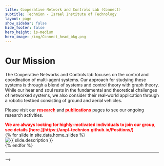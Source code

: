 ```yaml
---
title: Cooperative Network and Controls Lab (Connect)
subtitle: Technion - Israel Institute of Technology
layout: page
show_sidebar: false
hide_footer: false
hero_height: is-medium
hero_image: /img/Connect_head_bkg.png
---
```


# Our Mission

The Cooperative Networks and Controls lab focuses on the control and coordination of multi-agent systems.  Our approach for studying these systems is through a blend of systems and control theory with graph theory.   While our hear and soul rests in the fundamental and theoretical challenges of networked systems, we also consider their real-world application through a robotic testbed consisting of ground and aerial vehicles.




 Please visit our [<span style="color:red">
<b>research</b>
</span>](https://anpl-technion.github.io/research/) and [<span style="color:red">
<b>publications</b>
</span>](https://anpl-technion.github.io/publications/) pages to see our ongoing research activities.

<span style="color:red">
<b>
We are always looking for highly-motivated individuals to join our group, see details [here.](https://anpl-technion.github.io/Positions/)
</b>
</span>

<div class="slick-slider">
  {% for slide in site.data.home_slides %}
    <div>
      <img src="{{ slide.image }}" alt="{{ slide.description }}">
    </div>
  {% endfor %}
</div>


<!--<div style="display: flex; justify-content: center;">
  <a class="twitter-timeline" data-width="45%" data-height="800" href="https://twitter.com/ANPL_Technion?ref_src=twsrc%5Etfw%7Ctwcamp%5Eembeddedtimeline%7Ctwterm%5Escreen-name%3AANPL_Technion%7Ctwcon%5Es2">Tweets from Anpl Technion</a> 
  <script async src="https://platform.twitter.com/widgets.js" charset="utf-8"></script>
  <a class="twitter-timeline" data-width="45%" data-height="800" href="https://twitter.com/vadim_indelman?ref_src=twsrc%5Etfw%7Ctwcamp%5Eembeddedtimeline%7Ctwterm%5Escreen-name%3Avadim_indelman%7Ctwcon%5Es2">Tweets from vadim indelman</a>
  <script async src="https://platform.twitter.com/widgets.js" charset="utf-8"></script> 
</div>
-->
<hr>

<!--### We gratefully acknowledge our funding sources over the years: 

<div class="horizontal-grid-container">
  <div class="grid-item">
    <img src="/img/funding/ISF-logo3.png" alt="ISF">
  </div>
  <div class="grid-item">
    <img src="/img/funding/NSF-logo.jpeg" alt="BSF">
  </div>
  <div class="grid-item">
    <img src="/img/funding/BSF-logo.png" alt="BSF">
  </div>
    <!-- <div class="grid-item">
    <img src="/img/funding/TASP-logo.png" alt="TASP">
  </div> -->
  <!-- Add more grid items for more images -->
</div>
-->
